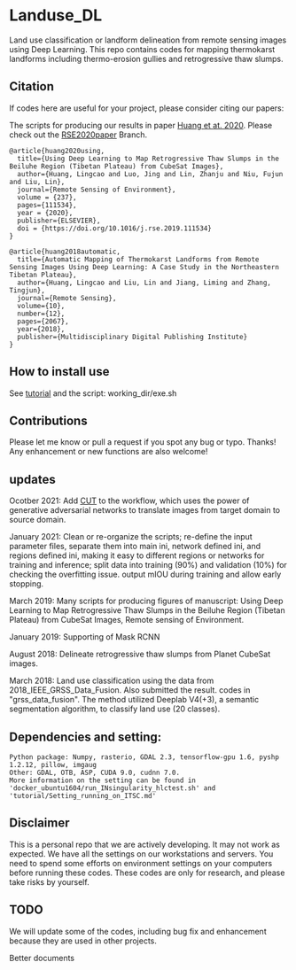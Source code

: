 # Landuse_DL
Land use classification or landform delineation from remote sensing images using Deep Learning. 
This repo contains codes for  mapping thermokarst landforms including thermo-erosion gullies and retrogressive thaw slumps.

## Citation
If codes here are useful for your project, please consider citing our papers:

The scripts for producing our results in paper [Huang et at. 2020](https://www.sciencedirect.com/science/article/pii/S003442571930553X). 
Please check out the [RSE2020paper](https://github.com/yghlc/Landuse_DL/tree/RES2020paper) Branch.

```
@article{huang2020using,
  title={Using Deep Learning to Map Retrogressive Thaw Slumps in the Beiluhe Region (Tibetan Plateau) from CubeSat Images},
  author={Huang, Lingcao and Luo, Jing and Lin, Zhanju and Niu, Fujun and Liu, Lin},
  journal={Remote Sensing of Environment},
  volume = {237},
  pages={111534},
  year = {2020},
  publisher={ELSEVIER},
  doi = {https://doi.org/10.1016/j.rse.2019.111534}
}
```
```
@article{huang2018automatic,
  title={Automatic Mapping of Thermokarst Landforms from Remote Sensing Images Using Deep Learning: A Case Study in the Northeastern Tibetan Plateau},
  author={Huang, Lingcao and Liu, Lin and Jiang, Liming and Zhang, Tingjun},
  journal={Remote Sensing},
  volume={10},
  number={12},
  pages={2067},
  year={2018},
  publisher={Multidisciplinary Digital Publishing Institute}
}
```

## How to install  use
See [tutorial](https://github.com/yghlc/Landuse_DL/tree/master/tutorial) and the script: working_dir/exe.sh

## Contributions
Please let me know or pull a request if you spot any bug or typo. Thanks!
Any enhancement or new functions are also welcome!

## updates

Ocotber 2021:
    Add [CUT](https://github.com/yghlc/contrastive-unpaired-translation) to the workflow, which uses the power of generative adversarial networks 
    to translate images from target domain to source domain. 

January 2021:
    Clean or re-organize the scripts; re-define the input parameter files, separate them into main ini, network defined ini, 
    and regions defined ini, making it easy to different regions or networks for training and inference; 
    split data into training (90%) and validation (10%) for checking the overfitting issue. 
    output mIOU during training and allow early stopping.

March 2019:
    Many scripts for producing figures of manuscript: Using Deep Learning to Map Retrogressive Thaw Slumps in the Beiluhe Region (Tibetan Plateau) from CubeSat Images, Remote sensing of Environment.

January 2019:
    Supporting of Mask RCNN

August 2018:
    Delineate retrogressive thaw slumps from Planet CubeSat images.

March 2018:
    Land use classification using the data from 2018_IEEE_GRSS_Data_Fusion. Also submitted the result. codes in "grss_data_fusion". 
    The method utilized Deeplab V4(+3), a semantic segmentation algorithm, to classify land use (20 classes). 
  


## Dependencies and setting:
    Python package: Numpy, rasterio, GDAL 2.3, tensorflow-gpu 1.6, pyshp 1.2.12, pillow, imgaug
    Other: GDAL, OTB, ASP, CUDA 9.0, cudnn 7.0.
    More information on the setting can be found in 'docker_ubuntu1604/run_INsingularity_hlctest.sh' and 'tutorial/Setting_running_on_ITSC.md'
    

## Disclaimer
This is a personal repo that we are actively developing. It may not work as expected. 
We have all the settings on our workstations and servers. You need to spend some efforts on environment settings on your computers before running these codes. 
These codes are only for research, and please take risks by yourself.

## TODO
We will update some of the codes, including bug fix and enhancement because they are used in other projects. 

Better documents
  

